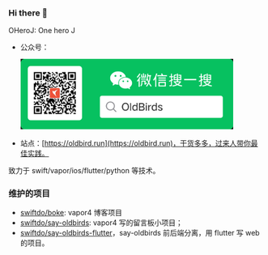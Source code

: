 ### Hi there 👋

OHeroJ: One hero J

* 公众号：

  <img src="https://github.com/swiftdo/swiftdo.github.io/blob/master/wechat.png" width="420" />

* 站点：[https://oldbird.run](https://oldbird.run)，干货多多，过来人带你最佳实践。

致力于 swift/vapor/ios/flutter/python 等技术。


### 维护的项目
* [swiftdo/boke](https://github.com/swiftdo/boke): vapor4 博客项目
* [swiftdo/say-oldbirds](https://github.com/swiftdo/say-oldbirds):  vapor4 写的留言板小项目；
* [swiftdo/say-oldbirds-flutter](https://github.com/swiftdo/say-oldbirds-flutter)，say-oldbirds 前后端分离，用 flutter 写 web 的项目。
